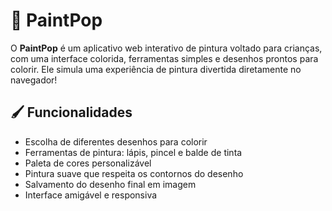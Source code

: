 # 🎨 PaintPop

O **PaintPop** é um aplicativo web interativo de pintura voltado para crianças, com uma interface colorida, ferramentas simples e desenhos prontos para colorir. Ele simula uma experiência de pintura divertida diretamente no navegador!

## 🖌️ Funcionalidades

- Escolha de diferentes desenhos para colorir
- Ferramentas de pintura: lápis, pincel e balde de tinta
- Paleta de cores personalizável
- Pintura suave que respeita os contornos do desenho
- Salvamento do desenho final em imagem
- Interface amigável e responsiva
